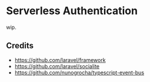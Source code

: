 # Serverless Authentication

wip.

## Credits

- https://github.com/laravel/framework
- https://github.com/laravel/socialite
- https://github.com/nunogrocha/typescript-event-bus

